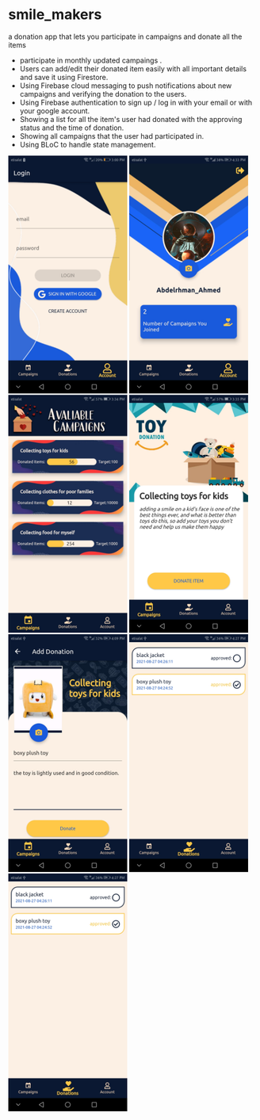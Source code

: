 # smile_makers
  a donation app that lets you participate in campaigns and donate all the items
 - participate in monthly updated campaings .
 - Users can add/edit their donated item easily with all important details and save it using Firestore.
 - Using Firebase cloud messaging to push notifications about new campaigns and verifying the donation to the users.
 - Using Firebase authentication to sign up / log in with your email or with your google account.
 - Showing a list for all the item's user had donated with the approving status and the time of donation.
 - Showing all campaigns that the user had participated in.
 - Using BLoC to handle state management.
  
 <img src="./screenshots/1.jpg" width="240" height="480">   <img src="./screenshots/2.jpg" width="240" height="480">   <img src="./screenshots/3.jpg" width="240" height="480">  <img src="./screenshots/4.jpg" width="240" height="480">   <img src="./screenshots/5.jpg" width="240" height="480">   <img src="./screenshots/6.jpg" width="240" height="480">
  <img src="./screenshots/6.jpg" width="240" height="480">
